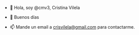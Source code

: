 - 👋 Hola, soy @cmv3, Cristina Vilela

- 🌱 Buenos días 

- 📫 Mande un email a crisvilela@gmail.com para contactarme.

<!---
cmv3/cmv3 is a ✨ special ✨ repository because its `README.md` (this file) appears on your GitHub profile.
You can click the Preview link to take a look at your changes.
--->
